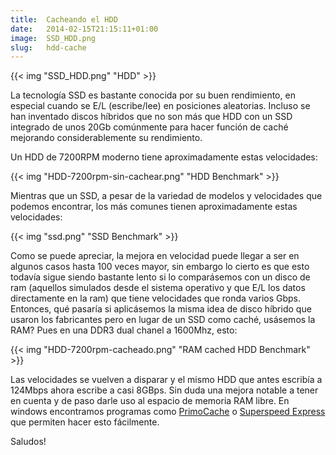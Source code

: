 ```yaml
---
title:  Cacheando el HDD
date:   2014-02-15T21:15:11+01:00
image:  SSD_HDD.png
slug:   hdd-cache
---
```

{{< img "SSD_HDD.png" "HDD" >}}

La tecnología SSD es bastante conocida por su buen rendimiento, en especial cuando se E/L (escribe/lee) en posiciones aleatorias. Incluso se han inventado discos híbridos que no son más que HDD con un SSD integrado de unos 20Gb comúnmente para hacer función de caché mejorando considerablemente su rendimiento.

Un HDD de 7200RPM moderno tiene aproximadamente estas velocidades:

{{< img "HDD-7200rpm-sin-cachear.png" "HDD Benchmark" >}}

Mientras que un SSD, a pesar de la variedad de modelos y velocidades que podemos encontrar, los más comunes tienen aproximadamente estas velocidades:

{{< img "ssd.png" "SSD Benchmark" >}}

Como se puede apreciar, la mejora en velocidad puede llegar a ser en algunos casos hasta 100 veces mayor, sin embargo lo cierto es que esto todavía sigue siendo bastante lento si lo comparásemos con un disco de ram (aquellos simulados desde el sistema operativo y que E/L los datos directamente en la ram) que tiene velocidades que ronda varios Gbps. Entonces, qué pasaría si aplicásemos la misma idea de disco híbrido que usaron los fabricantes pero en lugar de un SSD como caché, usásemos la RAM? Pues en una DDR3 dual chanel a 1600Mhz, esto:

{{< img "HDD-7200rpm-cacheado.png" "RAM cached HDD Benchmark" >}}

Las velocidades se vuelven a disparar y el mismo HDD que antes escribía a 124Mbps ahora escribe a casi 8GBps. Sin duda una mejora notable a tener en cuenta y de paso darle uso al espacio de memoria RAM libre. En windows encontramos programas como [PrimoCache](http://www.romexsoftware.com/en-us/primo-cache/index.html) o [Superspeed Express](http://www.superspeed.com/desktop/supercache.php) que permiten hacer esto fácilmente.

Saludos!